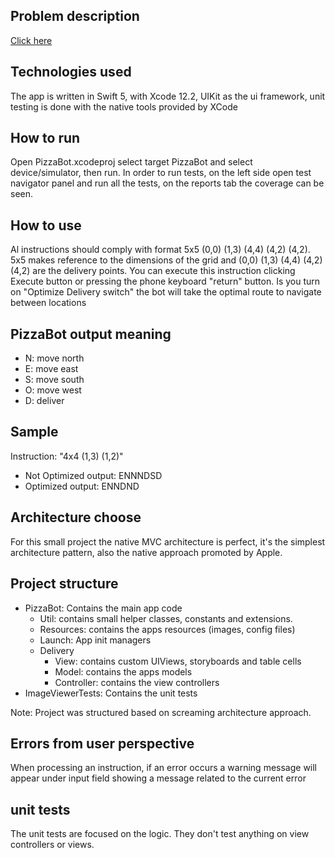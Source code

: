 ## Problem description
[Click here](https://github.com/Joule87/Media/blob/master/PizzaBot/Slice_Code_Challenge.pdf)

## Technologies used
The app is written in Swift 5, with Xcode 12.2, UIKit as the ui framework, unit testing is done with the native tools provided by XCode

## How to run
Open PizzaBot.xcodeproj select target PizzaBot and select device/simulator, then run.
In order to run tests, on the left side open test navigator panel and run all the tests, on the reports tab the coverage can be seen.

## How to use
Al instructions should comply with format 5x5 (0,0) (1,3) (4,4) (4,2) (4,2). 5x5 makes reference to the dimensions of the grid and (0,0) (1,3) (4,4) (4,2) (4,2) are the delivery points.
You can execute this instruction clicking Execute button or pressing the phone keyboard "return" button. Is you turn on "Optimize Delivery switch" the bot will take the optimal route to navigate between locations

## PizzaBot output meaning
* N: move north
* E: move east
* S: move south
* O: move west
* D: deliver

## Sample
Instruction: "4x4 (1,3) (1,2)"
* Not Optimized output: ENNNDSD
* Optimized output: ENNDND

## Architecture choose
For this small project the native MVC architecture is perfect, it's the simplest architecture pattern, also the native approach promoted by Apple.

## Project structure 
* PizzaBot: Contains the main app code
    * Util: contains small helper classes, constants and extensions.
    * Resources: contains the apps resources (images, config files)
    * Launch: App init managers
    *  Delivery
        * View: contains custom UIViews, storyboards and table cells
        * Model: contains the apps models
        * Controller: contains the view controllers
* ImageViewerTests: Contains the unit tests

Note: Project was structured based on screaming architecture approach.

## Errors from user perspective
When processing an instruction, if an error occurs a warning message will appear under input field showing a message related to the current error

## unit tests
The unit tests are focused on the logic. They don't test anything on view controllers or views.
